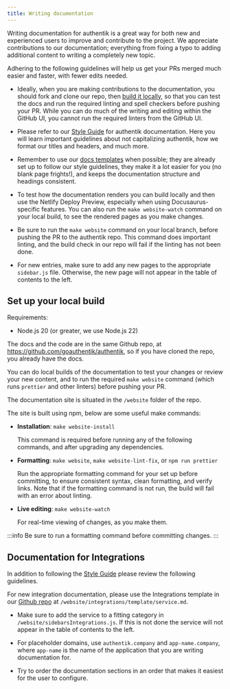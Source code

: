 ```yaml
---
title: Writing documentation
---
```


Writing documentation for authentik is a great way for both new and experienced users to improve and contribute to the project. We appreciate contributions to our documentation; everything from fixing a typo to adding additional content to writing a completely new topic.

Adhering to the following guidelines will help us get your PRs merged much easier and faster, with fewer edits needed.

-   Ideally, when you are making contributions to the documentation, you should fork and clone our repo, then [build it locally](#set-up-your-local-build), so that you can test the docs and run the required linting and spell checkers before pushing your PR. While you can do much of the writing and editing within the GitHub UI, you cannot run the required linters from the GitHub UI.

-   Please refer to our [Style Guide](./style-guide.mdx) for authentik documentation. Here you will learn important guidelines about not capitalizing authentik, how we format our titles and headers, and much more.

-   Remember to use our [docs templates](./templates/index.md) when possible; they are already set up to follow our style guidelines, they make it a lot easier for you (no blank page frights!), and keeps the documentation structure and headings consistent.

-   To test how the documentation renders you can build locally and then use the Netlify Deploy Preview, especially when using Docusaurus-specific features. You can also run the `make website-watch` command on your local build, to see the rendered pages as you make changes.

-   Be sure to run the `make website` command on your local branch, before pushing the PR to the authentik repo. This command does important linting, and the build check in our repo will fail if the linting has not been done.

-   For new entries, make sure to add any new pages to the appropriate `sidebar.js` file. Otherwise, the new page will not appear in the table of contents to the left.

## Set up your local build

Requirements:

-   Node.js 20 (or greater, we use Node.js 22)

The docs and the code are in the same Github repo, at https://github.com/goauthentik/authentik, so if you have cloned the repo, you already have the docs.

You can do local builds of the documentation to test your changes or review your new content, and to run the required `make website` command (which runs `prettier` and other linters) before pushing your PR.

The documentation site is situated in the `/website` folder of the repo.

The site is built using npm, below are some useful make commands:

-   **Installation**: `make website-install`

    This command is required before running any of the following commands, and after upgrading any dependencies.

-   **Formatting**: `make website`, `make website-lint-fix`, or `npm run prettier`

    Run the appropriate formatting command for your set up before committing, to ensure consistent syntax, clean formatting, and verify links. Note that if the formatting command is not run, the build will fail with an error about linting.

-   **Live editing**: `make website-watch`

    For real-time viewing of changes, as you make them.

:::info
Be sure to run a formatting command before committing changes.
:::

## Documentation for Integrations

In addition to following the [Style Guide](./style-guide.mdx) please review the following guidelines.

For new integration documentation, please use the Integrations template in our [Github repo](https://github.com/goauthentik/authentik) at `/website/integrations/template/service.md`.

-   Make sure to add the service to a fitting category in `/website/sidebarsIntegrations.js`. If this is not done the service will not appear in the table of contents to the left.

-   For placeholder domains, use `authentik.company` and `app-name.company`, where `app-name` is the name of the application that you are writing documentation for.

-   Try to order the documentation sections in an order that makes it easiest for the user to configure.

